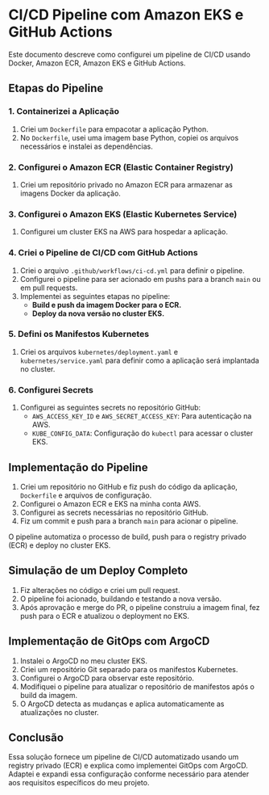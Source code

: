 # CI/CD Pipeline com Amazon EKS e GitHub Actions

Este documento descreve como configurei um pipeline de CI/CD usando Docker, Amazon ECR, Amazon EKS e GitHub Actions.

## Etapas do Pipeline

### 1. Containerizei a Aplicação

1. Criei um `Dockerfile` para empacotar a aplicação Python.
2. No `Dockerfile`, usei uma imagem base Python, copiei os arquivos necessários e instalei as dependências.

### 2. Configurei o Amazon ECR (Elastic Container Registry)

1. Criei um repositório privado no Amazon ECR para armazenar as imagens Docker da aplicação.

### 3. Configurei o Amazon EKS (Elastic Kubernetes Service)

1. Configurei um cluster EKS na AWS para hospedar a aplicação.

### 4. Criei o Pipeline de CI/CD com GitHub Actions

1. Criei o arquivo `.github/workflows/ci-cd.yml` para definir o pipeline.
2. Configurei o pipeline para ser acionado em pushs para a branch `main` ou em pull requests.
3. Implementei as seguintes etapas no pipeline:
   - **Build e push da imagem Docker para o ECR.**
   - **Deploy da nova versão no cluster EKS.**

### 5. Defini os Manifestos Kubernetes

1. Criei os arquivos `kubernetes/deployment.yaml` e `kubernetes/service.yaml` para definir como a aplicação será implantada no cluster.

### 6. Configurei Secrets

1. Configurei as seguintes secrets no repositório GitHub:
   - `AWS_ACCESS_KEY_ID` e `AWS_SECRET_ACCESS_KEY`: Para autenticação na AWS.
   - `KUBE_CONFIG_DATA`: Configuração do `kubectl` para acessar o cluster EKS.

## Implementação do Pipeline

1. Criei um repositório no GitHub e fiz push do código da aplicação, `Dockerfile` e arquivos de configuração.
2. Configurei o Amazon ECR e EKS na minha conta AWS.
3. Configurei as secrets necessárias no repositório GitHub.
4. Fiz um commit e push para a branch `main` para acionar o pipeline.

O pipeline automatiza o processo de build, push para o registry privado (ECR) e deploy no cluster EKS.

## Simulação de um Deploy Completo

1. Fiz alterações no código e criei um pull request.
2. O pipeline foi acionado, buildando e testando a nova versão.
3. Após aprovação e merge do PR, o pipeline construiu a imagem final, fez push para o ECR e atualizou o deployment no EKS.

## Implementação de GitOps com ArgoCD

1. Instalei o ArgoCD no meu cluster EKS.
2. Criei um repositório Git separado para os manifestos Kubernetes.
3. Configurei o ArgoCD para observar este repositório.
4. Modifiquei o pipeline para atualizar o repositório de manifestos após o build da imagem.
5. O ArgoCD detecta as mudanças e aplica automaticamente as atualizações no cluster.

## Conclusão

Essa solução fornece um pipeline de CI/CD automatizado usando um registry privado (ECR) e explica como implementei GitOps com ArgoCD. Adaptei e expandi essa configuração conforme necessário para atender aos requisitos específicos do meu projeto.

